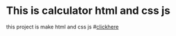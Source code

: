 # This is calculator html and css js

this project is make html and css js 
#[clickhere](:///C:/Users/HP%20PRO/Desktop/calculator/index.html)
